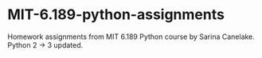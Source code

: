 # MIT-6.189-python-assignments
Homework assignments from MIT 6.189 Python course by Sarina Canelake. Python 2 → 3 updated.
